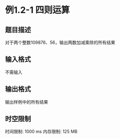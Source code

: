 # 例1.2-1 四则运算

## 题目描述

对于两个整数109876、56，输出两数加减乘除的所有结果

## 输入格式

不需输入

## 输出格式

输出样例中的所有结果

## 时空限制

时间限制: 1000 ms
内存限制: 125 MB
